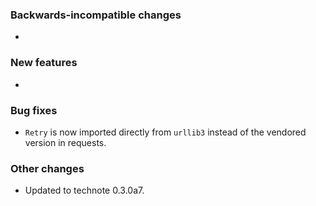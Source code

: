 <!-- Delete the sections that don't apply -->

### Backwards-incompatible changes

-

### New features

-

### Bug fixes

- `Retry` is now imported directly from `urllib3` instead of the vendored version in requests.

### Other changes

- Updated to technote 0.3.0a7.
